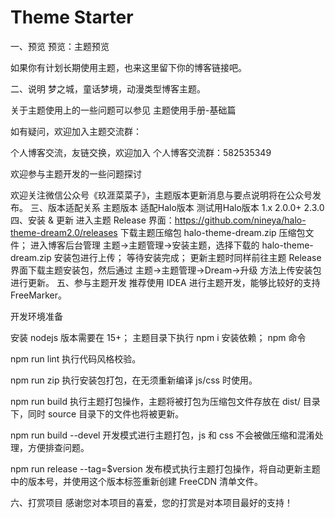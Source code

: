 # Theme Starter
一、预览
预览：主题预览

如果你有计划长期使用主题，也来这里留下你的博客链接吧。

二、说明
梦之城，童话梦境，动漫类型博客主题。

关于主题使用上的一些问题可以参见 主题使用手册-基础篇

如有疑问，欢迎加入主题交流群：

个人博客交流，友链交换，欢迎加入 个人博客交流群：582535349

欢迎参与主题开发的一些问题探讨

欢迎关注微信公众号《玖涯菜菜子》，主题版本更新消息与要点说明将在公众号发布。
三、版本适配关系
主题版本	适配Halo版本	测试用Halo版本
1.x	2.0.0+	2.3.0
四、安装 & 更新
进入主题 Release 界面：https://github.com/nineya/halo-theme-dream2.0/releases 下载主题压缩包 halo-theme-dream.zip 压缩包文件；
进入博客后台管理 主题->主题管理->安装主题，选择下载的 halo-theme-dream.zip 安装包进行上传；
等待安装完成；
更新主题时同样前往主题 Release 界面下载主题安装包，然后通过 主题->主题管理->Dream->升级 方法上传安装包进行更新。
五、参与主题开发
推荐使用 IDEA 进行主题开发，能够比较好的支持 FreeMarker。

开发环境准备

安装 nodejs 版本需要在 15+；
主题目录下执行 npm i 安装依赖；
npm 命令

npm run lint 执行代码风格校验。

npm run zip 执行安装包打包，在无须重新编译 js/css 时使用。

npm run build 执行主题打包操作，主题将被打包为压缩包文件存放在 dist/ 目录下，同时 source 目录下的文件也将被更新。

npm run build --devel 开发模式进行主题打包，js 和 css 不会被做压缩和混淆处理，方便排查问题。

npm run release --tag=$version 发布模式执行主题打包操作，将自动更新主题中的版本号，并使用这个版本标签重新创建 FreeCDN 清单文件。

六、打赏项目
感谢您对本项目的喜爱，您的打赏是对本项目最好的支持！
